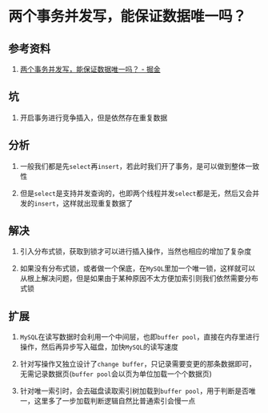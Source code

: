 # 两个事务并发写，能保证数据唯一吗？

## 参考资料

1. [两个事务并发写，能保证数据唯一吗？ - 掘金](https://juejin.cn/post/7168632493767065630)

## 坑

1. 开启事务进行竞争插入，但是依然存在重复数据

## 分析

1. 一般我们都是先`select`再`insert`，若此时我们开了事务，是可以做到整体一致性

2. 但是`select`是支持并发查询的，也即两个线程并发`select`都是无，然后又会并发的`insert`，这样就出现重复数据了

## 解决

1. 引入分布式锁，获取到锁才可以进行插入操作，当然也相应的增加了复杂度

2. 如果没有分布式锁，或者做一个保底，在`MySQL`里加一个唯一锁，这样就可以从根上解决问题，但是如果由于某种原因不太方便加索引则我们依然需要分布式锁

## 扩展

1. `MySQL`在读写数据时会利用一个中间层，也即`buffer pool`，直接在内存里进行操作，然后再异步写入磁盘，加快`MySQL`的读写速度

2. 针对写操作又独立设计了`change buffer`，只记录需要变更的那条数据即可，无需记录数据页(`buffer pool`会以页为单位加载一个个数据页)

3. 针对唯一索引时，会去磁盘读取索引树加载到`buffer pool`，用于判断是否唯一，这里多了一步加载判断逻辑自然比普通索引会慢一点
